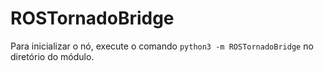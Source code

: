 # ROSTornadoBridge

Para inicializar o nó, execute o comando ```python3 -m ROSTornadoBridge``` no diretório do módulo.
